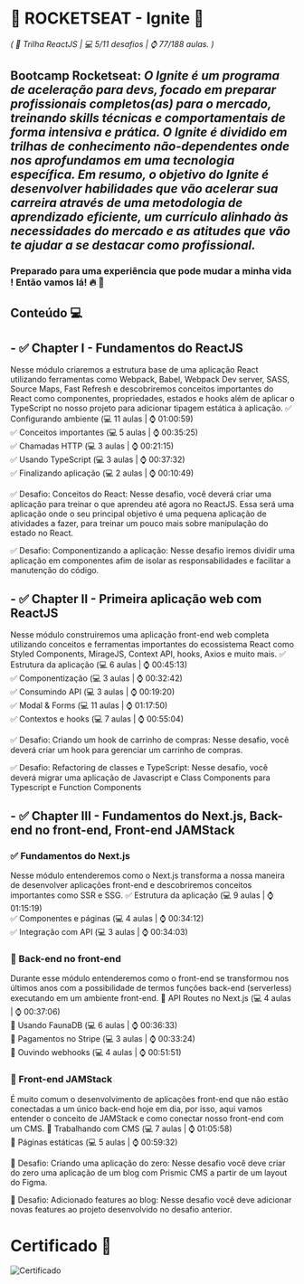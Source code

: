 # 🚀 ROCKETSEAT - Ignite 🚀 
*( 📌 Trilha ReactJS | 💻 5/11 desafios | ⌚ 77/188 aulas. )*

## Bootcamp Rocketseat: *O Ignite é um programa de aceleração para devs, focado em preparar profissionais completos(as) para o mercado, treinando skills técnicas e comportamentais de forma intensiva e prática. O Ignite é dividido em trilhas de conhecimento não-dependentes onde nos aprofundamos em uma tecnologia específica. Em resumo, o objetivo do Ignite é desenvolver habilidades que vão acelerar sua carreira através de uma metodologia de aprendizado eficiente, um currículo alinhado às necessidades do mercado e as atitudes que vão te ajudar a se destacar como profissional.*

### Preparado para uma experiência que pode mudar a minha vida ! Então vamos lá! 🔥 🚀

## Conteúdo 💻

## - ✅ Chapter I - Fundamentos do ReactJS
Nesse módulo criaremos a estrutura base de uma aplicação React utilizando ferramentas como Webpack, Babel, Webpack Dev server, SASS, Source Maps, Fast Refresh e descobriremos conceitos importantes do React como componentes, propriedades, estados e hooks além de aplicar o TypeScript no nosso projeto para adicionar tipagem estática à aplicação.
✅ Configurando ambiente (💻 11 aulas | ⌚ 01:00:59) <br/>
✅ Conceitos importantes (💻 5 aulas | ⌚ 00:35:25) <br/>
✅ Chamadas HTTP (💻 3 aulas | ⌚ 00:21:15) <br/>
✅ Usando TypeScript (💻 3 aulas | ⌚ 00:37:32) <br/>
✅ Finalizando aplicação (💻 2 aulas | ⌚ 00:10:49) <br/>

✅ Desafio: Conceitos do React:
Nesse desafio, você deverá criar uma aplicação para treinar o que aprendeu até agora no ReactJS. Essa será uma aplicação onde o seu principal objetivo é uma pequena aplicação de atividades a fazer, para treinar um pouco mais sobre manipulação do estado no React.

✅ Desafio: Componentizando a aplicação:
Nesse desafio iremos dividir uma aplicação em componentes afim de isolar as responsabilidades e facilitar a manutenção do código.

## - ✅ Chapter II - Primeira aplicação web com ReactJS
Nesse módulo construiremos uma aplicação front-end web completa utilizando conceitos e ferramentas importantes do ecossistema React como Styled Components, MirageJS, Context API, hooks, Axios e muito mais.
✅ Estrutura da aplicação (💻 6 aulas | ⌚ 00:45:13) <br/>
✅ Componentização (💻 3 aulas | ⌚ 00:32:42) <br/>
✅ Consumindo API (💻 3 aulas | ⌚ 00:19:20) <br/>
✅ Modal & Forms (💻 11 aulas | ⌚ 01:17:50) <br/>
✅ Contextos e hooks (💻 7 aulas | ⌚ 00:55:04) <br/>

✅ Desafio: Criando um hook de carrinho de compras:
Nesse desafio, você deverá criar um hook para gerenciar um carrinho de compras.

✅ Desafio: Refactoring de classes e TypeScript:
Nesse desafio, você deverá migrar uma aplicação de Javascript e Class Components para Typescript e Function Components

## - ✅ Chapter III - Fundamentos do Next.js, Back-end no front-end, Front-end JAMStack

### ✅ Fundamentos do Next.js
Nesse módulo entenderemos como o Next.js transforma a nossa maneira de desenvolver aplicações front-end e descobriremos conceitos importantes como SSR e SSG.
✅ Estrutura da aplicação (💻 9 aulas | ⌚ 01:15:19) <br/>
✅ Componentes e páginas (💻 4 aulas | ⌚ 00:34:12) <br/>
✅ Integração com API (💻 3 aulas | ⌚ 00:34:03) <br/>

### 🚩 Back-end no front-end
Durante esse módulo entenderemos como o front-end se transformou nos últimos anos com a possibilidade de termos funções back-end (serverless) executando em um ambiente front-end.
🚩 API Routes no Next.js (💻 4 aulas | ⌚ 00:37:06) <br/>
🚩 Usando FaunaDB (💻 6 aulas | ⌚ 00:36:33) <br/>
🚩 Pagamentos no Stripe (💻 3 aulas | ⌚ 00:33:24) <br/>
🚩 Ouvindo webhooks (💻 4 aulas | ⌚ 00:51:51) <br/>

### 🚩 Front-end JAMStack
É muito comum o desenvolvimento de aplicações front-end que não estão conectadas a um único back-end hoje em dia, por isso, aqui vamos entender o conceito de JAMStack e como conectar nosso front-end com um CMS.
🚩 Trabalhando com CMS (💻 7 aulas | ⌚ 01:05:58) <br/>
🚩 Páginas estáticas (💻 5 aulas | ⌚ 00:59:32) <br/>

🚩 Desafio: Criando uma aplicação do zero:
Nesse desafio você deve criar do zero uma aplicação de um blog com Prismic CMS a partir de um layout do Figma.

🚩 Desafio: Adicionado features ao blog:
Nesse desafio você deve adicionar novas features ao projeto desenvolvido no desafio anterior.

# Certificado 📄
<img src="" alt="Certificado" />
